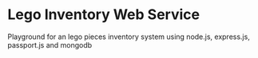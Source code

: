 # Lego Inventory Web Service

Playground for an lego pieces inventory system using node.js, express.js, passport.js and mongodb
